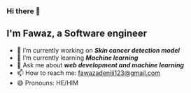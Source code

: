 ### Hi there 👋

## I'm Fawaz, a Software engineer 

- 🔭 I’m currently working on __*Skin cancer detection model*__
- 🌱 I’m currently learning __*Machine learning*__
- 💬 Ask me about __*web development and machine learning*__
- 📫 How to reach me: fawazadeniji123@gmail.com
- 😄 Pronouns: HE/HIM

